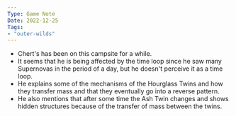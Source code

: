 ```yaml
---
Type: Game Note
Date: 2022-12-25
Tags:
- "outer-wilds"
---
```


- Chert's has been on this campsite for a while.
- It seems that he is being affected by the time loop since he saw many Supernovas in the period of a day, but he doesn't perceive it as a time loop.
- He explains some of the mechanisms of the Hourglass Twins and how they transfer mass and that they eventually go into a reverse pattern.
- He also mentions that after some time the Ash Twin changes and shows hidden structures because of the transfer of mass between the twins.

